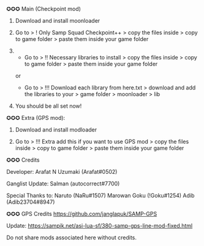 ✪✪✪ Main (Checkpoint mod)

1. Download and install moonloader

2. Go to > ! Only Samp Squad Checkpoint++ > copy the files inside > copy to game folder > paste them inside your game folder

3.
	- Go to > !! Necessary libraries to install > copy the files inside > copy to game folder > paste them inside your game folder
	
	or

	- Go to > !!! Download each library from here.txt > download and add the libraries to your > game folder > moonloader > lib

4. You should be all set now!





✪✪✪ Extra (GPS mod):

1. Download and install modloader

2. Go to > !!! Extra add this if you want to use GPS mod > copy the files inside > copy to game folder > paste them inside your game folder




✪✪✪ Credits

Developer: Arafat N Uzumaki (Arafat#0502)

Ganglist Update: Salman (autocorrect#7700)

Special Thanks to: Naruto (NaRu#1507) Marowan Goku (!Goku#1254) Adib (Adib23704#8947)



✪✪✪ GPS Credits
https://github.com/janglapuk/SAMP-GPS

Update: https://sampik.net/asi-lua-sf/380-samp-gps-line-mod-fixed.html



Do not share mods associated here without credits.